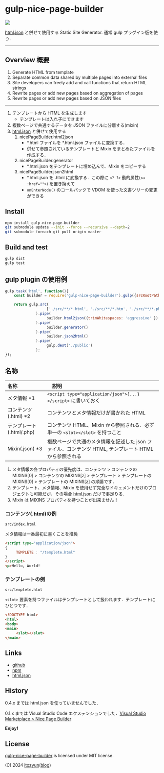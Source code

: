 # gulp-nice-page-builder

![](https://4.bp.blogspot.com/-_jS4oD7mDQ8/WJFq8Z7sZ-I/AAAAAAAARP0/SJJHoRWJ37cwdBuO2pvuHQ_rY3GI1nIHQCLcB/s800/NicePageBuilder_package.jpg '')

[html.json](https://github.com/itozyun/html.json) と併せて使用する Static Site Generator. 通常 gulp プラグイン版を使う．

---

## Overview 概要

1. Generate HTML from template
2. Separate common data shared by multiple pages into external files
3. Site developers can freely add and call functions that return HTML strings
4. Rewrite pages or add new pages based on aggregation of pages
5. Rewrite pages or add new pages based on JSON files

---

1. テンプレートから HTML を生成します
   * テンプレートは入れ子にできます
2. 複数ページで共通するデータを JSON ファイルに分離する(mixin)
3. [html.json](https://github.com/itozyun/html.json) と併せて使用する
   1. nicePageBuilder.html2json
      * *.html ファイルを *.html.json ファイルに変換する．
      * 併せて参照されているテンプレートと Mixin をまとめたファイルを作成する．
   2. nicePageBuilder.generator
      * *.html.json をテンプレートに埋め込んで、Mixin をコピーする
   3. nicePageBuilder.json2html
      * *.html.json を .html に変換する．この際に `<? ?>` 動的属性(`<a :href="">`) を置き換えて
      * `onEnterNode()` のコールバックで VDOM を使った文書ツリーの変更ができる

## Install

~~~sh
npm install gulp-nice-page-builder
git submodule update --init --force --recursive --depth=2
git submodule foreach git pull origin master
~~~

## Build and test

~~~sh
gulp dist
gulp test
~~~

## gulp plugin の使用例

~~~js
gulp.task('html', function(){
    const builder = require('gulp-nice-page-builder').gulp({srcRootPath: 'src'});

    return gulp.src(
                   ['./src/**/*.html', './src/**/*.htm', './src/**/*.php', './src/**/*.json']
              ).pipe(
                   builder.html2json({trimWhitespaces: 'aggressive' })
              ).pipe(
                   builder.generator()
              ).pipe(
                   builder.json2html()
              ).pipe(
                   gulp.dest('./public')
              );
});
~~~

## 名称

| 名称                     |　説明                                                                                                |
|:-------------------------|:-----------------------------------------------------------------------------------------------------|
| メタ情報 *1              | `<script type="application/json">{...}</script>` に書いておく                                        |
| コンテンツ(.html) *2     | コンテンツとメタ情報だけが書かれた HTML                                                              |
| テンプレート(.html/.php) | コンテンツ HTML、Mixin から参照される．必ず単一の `<slot></slot>` を持つこと                         |
| Mixin(.json) *3          | 複数ページで共通のメタ情報を記述した json ファイル．コンテンツ HTML, テンプレート HTMLから参照される |

1. メタ情報の各プロパティの優先度は、コンテンツ > コンテンツの MIXINS\[0] > コンテンツの MIXINS\[z] > テンプレート > テンプレートの MIXINS\[0] > テンプレートの MIXINS\[z] の順番です．
2. テンプレート、メタ情報、Mixin を使用せず完全なドキュメントだけのプロジェクトも可能だが、その場合 [html.json](https://github.com/itozyun/html.json) だけで事足りる．
3. Mixin は MIXINS プロパティを持つことが出来ません！

### コンテンツ(.html)の例

`src/index.html`

メタ情報は一番最初に書くことを推奨

~~~html
<script type="application/json">
{
     TEMPLETE : "/templete.html"
}
</script>
<p>Hello, World!
~~~

### テンプレートの例

`src/templete.html`

`<slot>` 要素を持つファイルはテンプレートとして扱われます．テンプレートにひとつです．

~~~html
<!DOCTYPE html>
<html>
<body>
<main>
     <slot></slot>
</main>
~~~

## Links

* [github](https://github.com/itozyun/gulp-nice-page-builder)
* [npm](https://www.npmjs.com/package/gulp-nice-page-builder)
* [html.json](https://github.com/itozyun/html.json)

## History

0.4.x までは html.json を使っていませんでした．

0.1.x までは Visual Studio Code エクステンションでした．[Visual Studio Marketplace > Nice Page Builder](https://marketplace.visualstudio.com/items?itemName=itozyun.nice-page-builder)

**Enjoy!**

## License

[gulp-nice-page-builder](https://github.com/itozyun/gulp-nice-page-builder) is licensed under MIT license.

(C) 2024 [itozyun](https://github.com/itozyun)([blog](//outcloud.blogspot.com/))